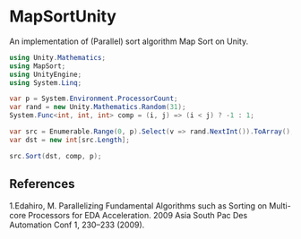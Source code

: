 # MapSortUnity

An implementation of (Parallel) sort algorithm Map Sort on Unity.

```csharp
using Unity.Mathematics;
using MapSort;
using UnityEngine;
using System.Linq;

var p = System.Environment.ProcessorCount;
var rand = new Unity.Mathematics.Random(31);
System.Func<int, int, int> comp = (i, j) => (i < j) ? -1 : 1;

var src = Enumerable.Range(0, p).Select(v => rand.NextInt()).ToArray();
var dst = new int[src.Length];

src.Sort(dst, comp, p);
```

## References
1.Edahiro, M. Parallelizing Fundamental Algorithms such as Sorting on Multi-core Processors for EDA Acceleration. 2009 Asia South Pac Des Automation Conf 1, 230–233 (2009).
